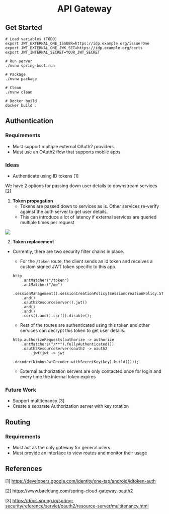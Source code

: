 <center><h1>API Gateway</h1></center>

## Get Started
```
# Load variables (TODO)
export JWT_EXTERNAL_ONE_ISSUER=https://idp.example.org/issuerOne
export JWT_EXTERNAL_ONE_JWK_SET=https://idp.example.org/certs
export JWT_INTERNAL_SECRET=YOUR_JWT_SECRET

# Run server
./mvnw spring-boot:run

# Package
./mvnw package

# Clean
./mvnw clean

# Docker build
docker build .
```

## Authentication
### Requirements
* Must support multiple external OAuth2 providers
* Must use an OAuth2 flow that supports mobile apps

### Ideas
* Authenticate using ID tokens [1]

We have 2 options for passing down user details to downstream services [2]
1. **Token propagation**
    - Tokens are passed down to services as is. Other services re-verify against the auth server to get user details.
    - This can introduce a lot of latency if external services are queried multiple times per request

![](https://www.baeldung.com/wp-content/uploads/2022/01/spring_gateway_resource_server.png)

2. **Token replacement**
* Currently, there are two security filter chains in place.

    - For the `/token` route, the client sends an id token and receives a custom signed JWT token specific to this app.
    ```
    http
        .antMatcher("/token")
        .antMatcher("/me")
        .sessionManagement().sessionCreationPolicy(SessionCreationPolicy.STATELESS)
        .and()
        .oauth2ResourceServer().jwt()
        .and()
        .and()
        .cors().and().csrf().disable();
    ```
    - Rest of the routes are authenticated using this token and other services can decrypt this token to get user details.
    ```
    http.authorizeRequests(authorize -> authorize
        .antMatchers("/**").fullyAuthenticated())
        .oauth2ResourceServer(oauth2 -> oauth2
            .jwt(jwt -> jwt
                .decoder(NimbusJwtDecoder.withSecretKey(key).build())));
    ```
    - External authorization servers are only contacted once for login and every time the internal token expires

### Future Work
* Support multitenancy [3]
* Create a separate Authorization server with key rotation 

## Routing
### Requirements
* Must act as the only gateway for general users
* Must provide an interface to view routes and monitor their usage 

## References
[1] https://developers.google.com/identity/one-tap/android/idtoken-auth

[2] https://www.baeldung.com/spring-cloud-gateway-oauth2

[3] https://docs.spring.io/spring-security/reference/servlet/oauth2/resource-server/multitenancy.html

